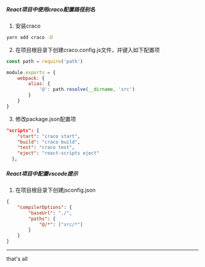 ##### React项目中使用craco配置路径别名

1. 安装craco

```bash
yarn add craco -D
```

2. 在项目根目录下创建craco.config.js文件，并键入如下配置项

```js
const path = require('path')

module.exports = {
    webpack: {
        alias: {
            '@': path.resolve(__dirname, 'src')
        }
    }
}
```

3. 修改package.json配置项

```json
"scripts": {
    "start": "craco start",
    "build": "craco build",
    "test": "craco test",
    "eject": "react-scripts eject"
  },
```

##### React项目中配置vscode提示

1. 在项目根目录下创建jsconfig.json

```json
{
    "compilerOptions": {
        "baseUrl": "./",
        "paths": {
            "@/*": ["src/*"]
        }
    }
}
```



---

that's all